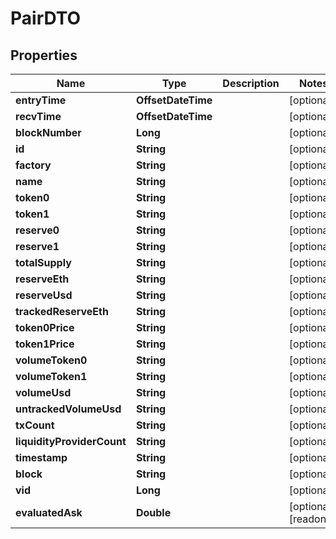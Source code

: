 

# PairDTO


## Properties

Name | Type | Description | Notes
------------ | ------------- | ------------- | -------------
**entryTime** | **OffsetDateTime** |  |  [optional]
**recvTime** | **OffsetDateTime** |  |  [optional]
**blockNumber** | **Long** |  |  [optional]
**id** | **String** |  |  [optional]
**factory** | **String** |  |  [optional]
**name** | **String** |  |  [optional]
**token0** | **String** |  |  [optional]
**token1** | **String** |  |  [optional]
**reserve0** | **String** |  |  [optional]
**reserve1** | **String** |  |  [optional]
**totalSupply** | **String** |  |  [optional]
**reserveEth** | **String** |  |  [optional]
**reserveUsd** | **String** |  |  [optional]
**trackedReserveEth** | **String** |  |  [optional]
**token0Price** | **String** |  |  [optional]
**token1Price** | **String** |  |  [optional]
**volumeToken0** | **String** |  |  [optional]
**volumeToken1** | **String** |  |  [optional]
**volumeUsd** | **String** |  |  [optional]
**untrackedVolumeUsd** | **String** |  |  [optional]
**txCount** | **String** |  |  [optional]
**liquidityProviderCount** | **String** |  |  [optional]
**timestamp** | **String** |  |  [optional]
**block** | **String** |  |  [optional]
**vid** | **Long** |  |  [optional]
**evaluatedAsk** | **Double** |  |  [optional] [readonly]



